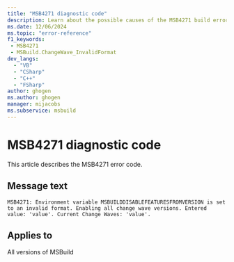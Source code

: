 ```yaml
---
title: "MSB4271 diagnostic code"
description: Learn about the possible causes of the MSB4271 build error, and get troubleshooting tips.
ms.date: 12/06/2024
ms.topic: "error-reference"
f1_keywords:
 - MSB4271
 - MSBuild.ChangeWave_InvalidFormat
dev_langs:
  - "VB"
  - "CSharp"
  - "C++"
  - "FSharp"
author: ghogen
ms.author: ghogen
manager: mijacobs
ms.subservice: msbuild
---
```


# MSB4271 diagnostic code

<!-- :::ErrorDefinitionDescription::: -->
<!-- :::editable-content name="introDescription"::: -->
This article describes the MSB4271 error code.
<!-- :::editable-content-end::: -->

## Message text

`MSB4271: Environment variable MSBUILDDISABLEFEATURESFROMVERSION is set to an invalid format. Enabling all change wave versions. Entered value: 'value'. Current Change Waves: 'value'.`

<!-- :::editable-content name="postOutputDescription"::: -->
<!--
{StrBegin="MSB4271: "}UE: Value should be of the format: xx.yy
-->
<!-- :::editable-content-end::: -->
<!-- :::ErrorDefinitionDescription-end::: -->

## Applies to

All versions of MSBuild
